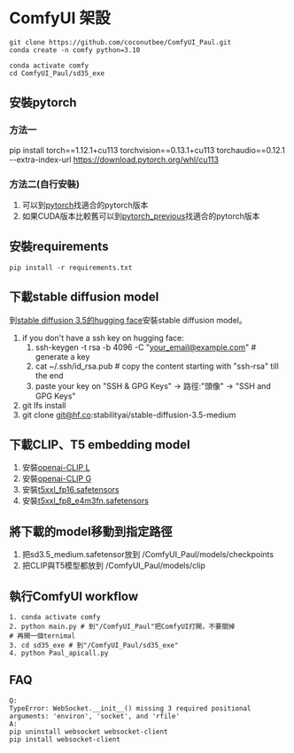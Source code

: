 # ComfyUI 架設

```text
git clone https://github.com/coconutbee/ComfyUI_Paul.git
conda create -n comfy python=3.10
```
```text
conda activate comfy
cd ComfyUI_Paul/sd35_exe
```
## 安裝pytorch
### 方法一
pip install torch==1.12.1+cu113 torchvision==0.13.1+cu113 torchaudio==0.12.1 --extra-index-url https://download.pytorch.org/whl/cu113
### 方法二(自行安裝)
1. 可以到[pytorch](https://pytorch.org/get-started/locally/)找適合的pytorch版本
2. 如果CUDA版本比較舊可以到[pytorch_previous](https://pytorch.org/get-started/previous-versions/)找適合的pytorch版本

## 安裝requirements
```text
pip install -r requirements.txt
```

## 下載stable diffusion model
到[stable diffusion 3.5的hugging face](https://huggingface.co/stabilityai/stable-diffusion-3.5-medium)安裝stable diffusion model。  
1. if you don't have a ssh key on hugging face:  
   1.  ssh-keygen -t rsa -b 4096 -C "your_email@example.com" # generate a key  
   2.  cat ~/.ssh/id_rsa.pub # copy the content starting with "ssh-rsa" till the end  
   3.  paste your key on "SSH & GPG Keys" -> 路徑:"頭像" ->  "SSH and GPG Keys" 
2. git lfs install  
3. git clone git@hf.co:stabilityai/stable-diffusion-3.5-medium

## 下載CLIP、T5 embedding model  
1. 安裝[openai-CLIP L](https://huggingface.co/stabilityai/stable-diffusion-3.5-large/blob/main/text_encoders/clip_l.safetensors)
2. 安裝[openai-CLIP G](https://huggingface.co/stabilityai/stable-diffusion-3.5-large/blob/main/text_encoders/clip_g.safetensors)
3. 安裝[t5xxl_fp16.safetensors](https://huggingface.co/stabilityai/stable-diffusion-3.5-large/blob/main/text_encoders/t5xxl_fp16.safetensors)
4. 安裝[t5xxl_fp8_e4m3fn.safetensors](https://huggingface.co/comfyanonymous/flux_text_encoders/blob/main/t5xxl_fp8_e4m3fn.safetensors)  

## 將下載的model移動到指定路徑
1. 把sd3.5_medium.safetensor放到 /ComfyUI_Paul/models/checkpoints
2. 把CLIP與T5模型都放到 /ComfyUI_Paul/models/clip

## 執行ComfyUI workflow
```text
1. conda activate comfy
2. python main.py # 到"/ComfyUI_Paul"把ComfyUI打開，不要關掉
# 再開一個ternimal
3. cd sd35_exe # 到"/ComfyUI_Paul/sd35_exe"
4. python Paul_apicall.py
```

## FAQ
```text
Q: 
TypeError: WebSocket.__init__() missing 3 required positional arguments: 'environ', 'socket', and 'rfile' 
A:
pip uninstall websocket websocket-client
pip install websocket-client
``` 

